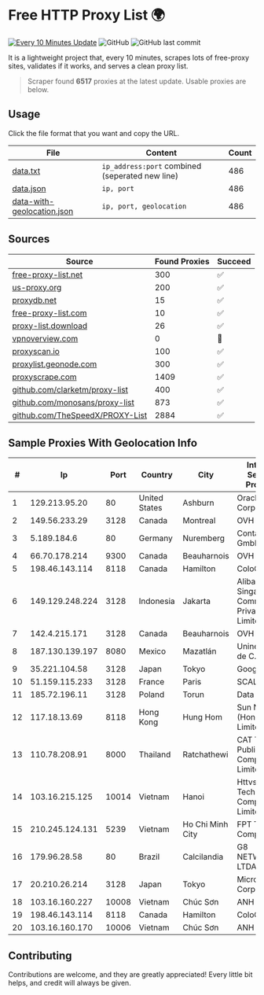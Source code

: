 
# Free HTTP Proxy List 🌍

[![Every 10 Minutes Update](https://github.com/mertguvencli/http-proxy-list/actions/workflows/main.yml/badge.svg?branch=main)](https://github.com/mertguvencli/http-proxy-list/actions/workflows/main.yml)
![GitHub](https://img.shields.io/github/license/mertguvencli/http-proxy-list)
![GitHub last commit](https://img.shields.io/github/last-commit/mertguvencli/http-proxy-list)

It is a lightweight project that, every 10 minutes, scrapes lots of free-proxy sites, validates if it works, and serves a clean proxy list.


> Scraper found **6517** proxies at the latest update. Usable proxies are below.

## Usage

Click the file format that you want and copy the URL.


|File|Content|Count|
|----|-------|-----|
|[data.txt](https://raw.githubusercontent.com/mertguvencli/http-proxy-list/main/proxy-list/data.txt)|`ip_address:port` combined (seperated new line)|486|
|[data.json](https://raw.githubusercontent.com/mertguvencli/http-proxy-list/main/proxy-list/data.json)|`ip, port`|486|
|[data-with-geolocation.json](https://raw.githubusercontent.com/mertguvencli/http-proxy-list/main/proxy-list/data-with-geolocation.json)|`ip, port, geolocation`|486|

## Sources

|Source|Found Proxies|Succeed|
|------|-------------|-------|
|[free-proxy-list.net](https://free-proxy-list.net)|300|✅|
|[us-proxy.org](https://www.us-proxy.org)|200|✅|
|[proxydb.net](http://proxydb.net)|15|✅|
|[free-proxy-list.com](https://free-proxy-list.com/?page=&port=&type%5B%5D=http&type%5B%5D=https&up_time=0&search=Search)|10|✅|
|[proxy-list.download](https://www.proxy-list.download/HTTP)|26|✅|
|[vpnoverview.com](https://vpnoverview.com/privacy/anonymous-browsing/free-proxy-servers)|0|🚫|
|[proxyscan.io](https://www.proxyscan.io)|100|✅|
|[proxylist.geonode.com](https://proxylist.geonode.com/api/proxy-list?limit=300&page=1&sort_by=lastChecked&sort_type=desc&protocols=http,https)|300|✅|
|[proxyscrape.com](https://api.proxyscrape.com/v2/?request=displayproxies&protocol=http&timeout=10000&country=all&ssl=all&anonymity=all)|1409|✅|
|[github.com/clarketm/proxy-list](https://raw.githubusercontent.com/clarketm/proxy-list/master/proxy-list-raw.txt)|400|✅|
|[github.com/monosans/proxy-list](https://raw.githubusercontent.com/monosans/proxy-list/main/proxies/http.txt)|873|✅|
|[github.com/TheSpeedX/PROXY-List](https://raw.githubusercontent.com/TheSpeedX/PROXY-List/master/http.txt)|2884|✅|


## Sample Proxies With Geolocation Info

|#|Ip|Port|Country|City|Internet Service Provider|
|-|--|----|-------|----|-------------------------|
|1|129.213.95.20|80|United States|Ashburn|Oracle Corporation|
|2|149.56.233.29|3128|Canada|Montreal|OVH Hosting|
|3|5.189.184.6|80|Germany|Nuremberg|Contabo GmbH|
|4|66.70.178.214|9300|Canada|Beauharnois|OVH SAS|
|5|198.46.143.114|8118|Canada|Hamilton|ColoCrossing|
|6|149.129.248.224|3128|Indonesia|Jakarta|Alibaba.com Singapore E-Commerce Private Limited|
|7|142.4.215.171|3128|Canada|Beauharnois|OVH SAS|
|8|187.130.139.197|8080|Mexico|Mazatlán|Uninet S.A. de C.V.|
|9|35.221.104.58|3128|Japan|Tokyo|Google LLC|
|10|51.159.115.233|3128|France|Paris|SCALEWAY|
|11|185.72.196.11|3128|Poland|Torun|Data Space|
|12|117.18.13.69|8118|Hong Kong|Hung Hom|Sun Network (Hong Kong) Limited|
|13|110.78.208.91|8000|Thailand|Ratchathewi|CAT Telecom Public Company Limited|
|14|103.16.215.125|10014|Vietnam|Hanoi|Httvserver Technology Company Limited|
|15|210.245.124.131|5239|Vietnam|Ho Chi Minh City|FPT Telecom Company|
|16|179.96.28.58|80|Brazil|Calcilandia|G8 NETWORKS LTDA|
|17|20.210.26.214|3128|Japan|Tokyo|Microsoft Corporation|
|18|103.16.160.227|10008|Vietnam|Chúc Sơn|ANH|
|19|198.46.143.114|8118|Canada|Hamilton|ColoCrossing|
|20|103.16.160.170|10006|Vietnam|Chúc Sơn|ANH|



## Contributing

Contributions are welcome, and they are greatly appreciated! Every
little bit helps, and credit will always be given.


